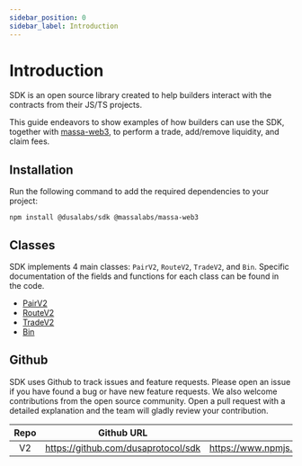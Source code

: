 ```yaml
---
sidebar_position: 0
sidebar_label: Introduction
---
```


# Introduction

SDK is an open source library created to help builders interact with the contracts from their JS/TS projects.

This guide endeavors to show examples of how builders can use the SDK, together with [massa-web3](https://github.com/massalabs/massa-web3), to perform a trade, add/remove liquidity, and claim fees.

## Installation

Run the following command to add the required dependencies to your project:

```shell
npm install @dusalabs/sdk @massalabs/massa-web3
```


## Classes
SDK implements 4 main classes: `PairV2`, `RouteV2`, `TradeV2`, and `Bin`. Specific documentation of the fields and functions for each class can be found in the code.

* [PairV2](https://github.com/dusaprotocol/sdk/blob/main/src/v2entities/pair.ts)
* [RouteV2](https://github.com/dusaprotocol/sdk/blob/main/src/v2entities/route.ts)
* [TradeV2](https://github.com/dusaprotocol/sdk/blob/main/src/v2entities/trade.ts)
* [Bin](https://github.com/dusaprotocol/sdk/blob/main/src/v2entities/bin.ts)

## Github
SDK uses Github to track issues and feature requests. Please open an issue if you have found a bug or have new feature requests. We also welcome contributions from the open source community. Open a pull request with a detailed explanation and the team will gladly review your contribution.

| Repo | Github URL |  NPM URL |
| :-------: | :----: | :----: |
| V2 | https://github.com/dusaprotocol/sdk |  https://www.npmjs.com/package/@dusalabs/sdk |
